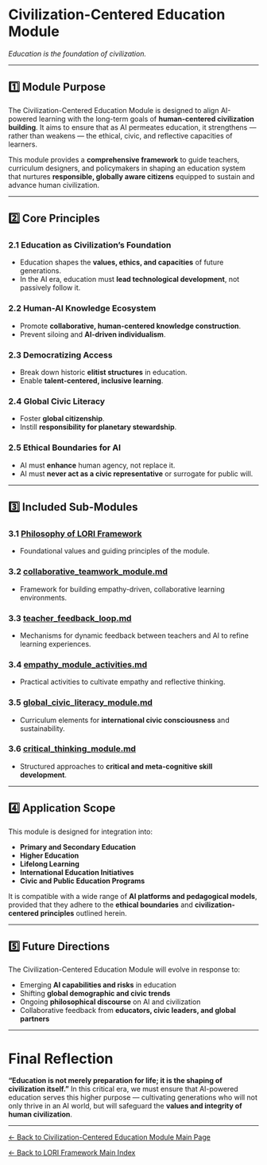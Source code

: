 # Civilization-Centered Education Module
*Education is the foundation of civilization.*

---

## 1️⃣ Module Purpose

The Civilization-Centered Education Module is designed to align AI-powered learning with the long-term goals of **human-centered civilization building**.
It aims to ensure that as AI permeates education, it strengthens — rather than weakens — the ethical, civic, and reflective capacities of learners.

This module provides a **comprehensive framework** to guide teachers, curriculum designers, and policymakers in shaping an education system that nurtures **responsible, globally aware citizens** equipped to sustain and advance human civilization.

---

## 2️⃣ Core Principles

### 2.1 Education as Civilization’s Foundation
- Education shapes the **values, ethics, and capacities** of future generations.
- In the AI era, education must **lead technological development**, not passively follow it.

### 2.2 Human-AI Knowledge Ecosystem
- Promote **collaborative, human-centered knowledge construction**.
- Prevent siloing and **AI-driven individualism**.

### 2.3 Democratizing Access
- Break down historic **elitist structures** in education.
- Enable **talent-centered, inclusive learning**.

### 2.4 Global Civic Literacy
- Foster **global citizenship**.
- Instill **responsibility for planetary stewardship**.

### 2.5 Ethical Boundaries for AI
- AI must **enhance** human agency, not replace it.
- AI must **never act as a civic representative** or surrogate for public will.

---

## 3️⃣ Included Sub-Modules

### 3.1 [Philosophy of LORI Framework](../../Philosophy.md)
- Foundational values and guiding principles of the module.

### 3.2 [collaborative_teamwork_module.md](collaborative_teamwork_module.md)
- Framework for building empathy-driven, collaborative learning environments.

### 3.3 [teacher_feedback_loop.md](teacher_feedback_loop.md)
- Mechanisms for dynamic feedback between teachers and AI to refine learning experiences.

### 3.4 [empathy_module_activities.md](empathy_module_activities.md)
- Practical activities to cultivate empathy and reflective thinking.

### 3.5  [global_civic_literacy_module.md](global_civic_literacy_module.md)
- Curriculum elements for **international civic consciousness** and sustainability.

### 3.6 [critical_thinking_module.md](critical_thinking_module.md)
- Structured approaches to **critical and meta-cognitive skill development**.

---

## 4️⃣ Application Scope

This module is designed for integration into:

- **Primary and Secondary Education**
- **Higher Education**
- **Lifelong Learning**
- **International Education Initiatives**
- **Civic and Public Education Programs**

It is compatible with a wide range of **AI platforms and pedagogical models**, provided that they adhere to the **ethical boundaries** and **civilization-centered principles** outlined herein.

---

## 5️⃣ Future Directions

The Civilization-Centered Education Module will evolve in response to:

- Emerging **AI capabilities and risks** in education
- Shifting **global demographic and civic trends**
- Ongoing **philosophical discourse** on AI and civilization
- Collaborative feedback from **educators, civic leaders, and global partners**

---

# Final Reflection

**“Education is not merely preparation for life; it is the shaping of civilization itself.”**
In this critical era, we must ensure that AI-powered education serves this higher purpose — cultivating generations who will not only thrive in an AI world, but will safeguard the **values and integrity of human civilization**.

---

[← Back to Civilization-Centered Education Module Main Page](index.md)

[← Back to LORI Framework Main Index](../../index.md)

